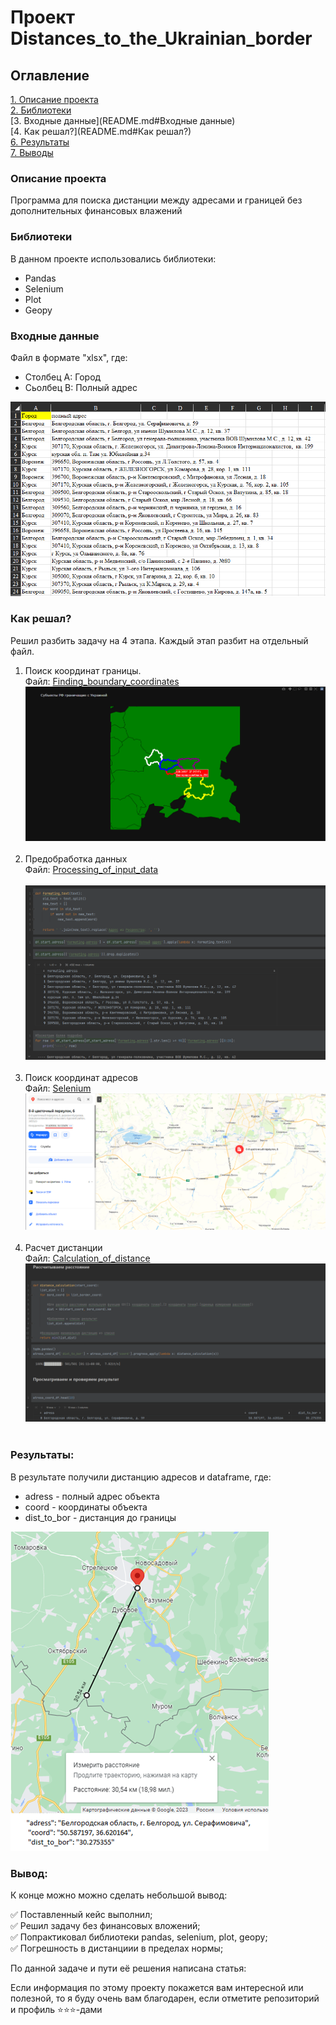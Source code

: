 # Проект Distances_to_the_Ukrainian_border

## Оглавление  
[1. Описание проекта](README.md#Описание-проекта)   
[2. Библиотеки](README.md#Библиотеки)  
[3. Входные данные](README.md#Входные данные)  
[4. Как решал?](README.md#Как решал?)    
[6. Результаты](README.md#Результатыы) <br>
[7. Выводы](README.md#Выводы) 

### Описание проекта    
Программа для поиска дистанции между адресами и границей без дополнительных финансовых влажений 

### Библиотеки
В данном проекте использовались библиотеки:

- Pandas
- Selenium
- Plot
- Geopy

### Входные данные
Файл в формате "xlsx", где:
- Столбец A: Город
- Сьолбец B: Полный адрес

![img.png](photo/Входящие%20данные.png)

### Как решал?

Решил разбить задачу на 4 этапа. Каждый этап разбит на отдельный файл.
1. Поиск координат границы. 
<br>Файл: [Finding_boundary_coordinates](Finding_boundary_coordinates.ipynb)
<br>![img.png](photo/Поиск%20координат.png)<br><br>
2. Предобработка данных
<br>Файл: [Processing_of_input_data](Processing_of_input_data.ipynb)
<br><br>![img.png](photo/Предобработка%20данных.png)<br><br>
3. Поиск координат адресов
<br>Файл: [Selenium](selenium/main.py)
<br>![img.png](photo/Selenium.png)<br><br>
4. Расчет дистанции
<br>Файл: [Calculation_of_distance](Calculation_of_distance.ipynb)
<br>![img.png](photo/Расчет%20дистанции.png)<br><br>

### Результаты:
В результате получили дистанцию адресов и dataframe, где:
* adress - полный адрес объекта
* coord - координаты объекта
* dist_to_bor - дистанция до границы


![img.png](photo/Проверка.png)

### Вывод:

К конце можно можно сделать небольшой вывод:

✅ Поставленный кейс выполнил;
<br>✅ Решил задачу без финансовых вложений;
<br>✅ Попрактиковал библиотеки pandas, selenium, plot, geopy; 
<br>✅ Погрешность в дистанциии в пределах нормы;

По данной задаче и пути её решения написана статья:


Если информация по этому проекту покажется вам интересной или полезной, то я буду очень вам благодарен, если отметите репозиторий и профиль ⭐️⭐️⭐️-дами
